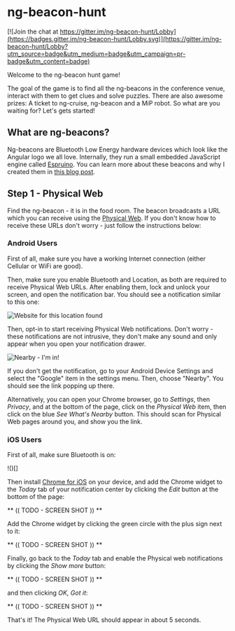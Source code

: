 # ng-beacon-hunt

[![Join the chat at https://gitter.im/ng-beacon-hunt/Lobby](https://badges.gitter.im/ng-beacon-hunt/Lobby.svg)](https://gitter.im/ng-beacon-hunt/Lobby?utm_source=badge&utm_medium=badge&utm_campaign=pr-badge&utm_content=badge)

Welcome to the ng-beacon hunt game! 

The goal of the game is to find all the ng-beacons in the conference venue, interact with them to get clues and solve puzzles. There are also awesome prizes: A ticket to ng-cruise, ng-beacon and a MiP robot. So what are you waiting for? Let's gets started!

## What are ng-beacons?

Ng-beacons are Bluetooth Low Energy hardware devices which look like the Angular logo we all love. Internally, they run a small embedded JavaScript engine called [Espruino](espruino.com). You can learn more about these beacons and why I created them in [this blog post](https://medium.com/@urish/introducing-ng-beacons-344d79370593#.x6uhqakpg).

## Step 1 - Physical Web

Find the ng-beacon - it is in the food room. The beacon broadcasts a URL which you can receive using the [Physical Web](https://medium.com/@urish/exploring-the-physical-web-without-buying-beacons-efae51e36c2e). If you don't know how to receive these URLs don't worry - just follow the instructions below:

### Android Users

First of all, make sure you have a working Internet connection (either Cellular or WiFi are good). 

Then, make sure you enable Bluetooth and Location, as both are required to receive Physical Web URLs. After enabling them, lock and unlock your screen, and open the notification bar. You should see a notification similar to this one:

![Website for this location found](https://cdn-images-1.medium.com/max/880/1*nWEB6VTJC4RCdebKbEFupQ.png)

Then, opt-in to start receiving Physical Web notifications. Don't worry - these notifications are not intrusive, they don't make any sound and only appear when you open your notification drawer.

![Nearby - I'm in!](https://cdn-images-1.medium.com/max/880/1*VLYaby421lw8X1mDr4LFyg.png)

If you don't get the notification, go to your Android Device Settings and select the "Google" item in the settings menu. Then, choose "Nearby". You should see the link popping up there.

Alternatively, you can open your Chrome browser, go to *Settings*, then *Privacy*, and at the bottom of the page, click on the *Physical Web* item, then click on the blue *See What's Nearby* button. This should scan for Physical Web pages around you, and show you the link. 

### iOS Users

First of all, make sure Bluetooth is on:

!()[]

Then install [Chrome for iOS](https://itunes.apple.com/us/app/google-chrome-the-fast-and-secure-web-browser/id535886823?mt=8) on your device, and add the Chrome widget to the *Today* tab of your notification center by clicking the *Edit* button at the bottom of the page:

** (( TODO - SCREEN SHOT )) **

Add the Chrome widget by clicking the green circle with the plus sign next to it:

** (( TODO - SCREEN SHOT )) **

Finally, go back to the *Today* tab and enable the Physical web notifications by clicking the *Show more* button:

** (( TODO - SCREEN SHOT )) **

and then clicking *OK, Got it*:

** (( TODO - SCREEN SHOT )) **

That's it! The Physical Web URL should appear in about 5 seconds.
